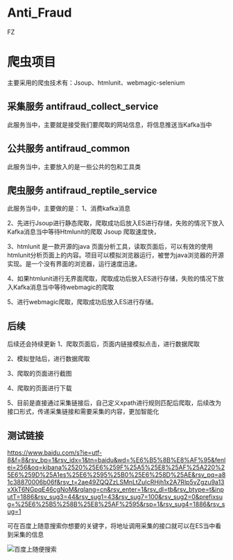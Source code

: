 # Anti_Fraud
FZ
# 爬虫项目
主要采用的爬虫技术有：Jsoup、htmlunit、webmagic-selenium

## 采集服务 antifraud_collect_service
此服务当中，主要就是接受我们要爬取的网站信息，将信息推送当Kafka当中

## 公共服务 antifraud_common
此服务当中，主要放入的是一些公共的包和工具类

## 爬虫服务 antifraud_reptile_service 
此服务当中，主要做的是：
1、消费kafka消息

2、先进行Jsoup进行静态爬取，爬取成功后放入ES进行存储，失败的情况下放入Kafka消息当中等待Htmlunit的爬取   Jsoup 爬取速度快，

3、htmlunit 是一款开源的java 页面分析工具，读取页面后，可以有效的使用htmlunit分析页面上的内容。项目可以模拟浏览器运行，被誉为java浏览器的开源实现。是一个没有界面的浏览器，运行速度迅速。 

4、如果htmlunit进行无界面爬取，爬取成功后放入ES进行存储，失败的情况下放入Kafka消息当中等待webmagic的爬取 

5、进行webmagic爬取，爬取成功后放入ES进行存储。




## 后续
后续还会持续更新
1、爬取页面后，页面内链接模拟点击，进行数据爬取

2、模拟登陆后，进行数据爬取

3、爬取的页面进行截图

4、爬取的页面进行下载

5、目前是直接通过采集链接后，自己定义xpath进行规则匹配后爬取，后续改为接口形式，传递采集链接和需要采集的内容，更加智能化

## 测试链接
https://www.baidu.com/s?ie=utf-8&f=8&rsv_bp=1&rsv_idx=1&tn=baidu&wd=%E6%B5%8B%E8%AF%95&fenlei=256&oq=kibana%2520%25E6%259F%25A5%25E8%25AF%25A220%25E6%259D%25A1es%25E6%2595%25B0%25E6%258D%25AE&rsv_pq=a81c38870006b06f&rsv_t=2ae49ZQQZzLSMnLtZuIcRHjh1x2A7Rlp5vZgzu9a13xXkT6NGpqE46cgNoM&rqlang=cn&rsv_enter=1&rsv_dl=tb&rsv_btype=t&inputT=1886&rsv_sug3=44&rsv_sug1=43&rsv_sug7=100&rsv_sug2=0&prefixsug=%25E6%25B5%258B%25E8%25AF%2595&rsp=1&rsv_sug4=1886&rsv_sug=1

可在百度上随意搜索你想要的关键字，将地址调用采集的接口就可以在ES当中看到采集的信息

![百度上随便搜索](https://user-images.githubusercontent.com/35587796/161026038-ccbb1b15-eedd-4d81-b420-595817fb80a7.png)
